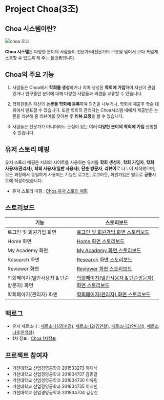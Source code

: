 Project Choa(3조)
====

Choa 시스템이란?
----
![choa 로고](https://user-images.githubusercontent.com/48387300/58226449-a41a5680-7d61-11e9-9df0-a98d1fab98cd.PNG)

**Choa 시스템**은 다양한 분야의 사람들이 전문가/비전문가의 구분을 넘어서 보다 폭넓게 소통할 수 있도록 해 주는 플랫폼입니다.

Choa의 주요 기능
----
1. 사람들은 Choa에서 **학회를 생성**하거나 이미 생성된 **학회에 가입**하여 자신이 관심있거나 연구중인 분야에 대해 다양한 사람들과 의견을 교류할 수 있습니다.

2. 학회원들은 자신의 **논문을 학회에 등록**하여 의견을 나누거나, 학회에 제출후 학술 대회에서 발표할 수 있습니다. 또한 학회의 관리자는 Choa시스템 내에서 제출받은 논문을 리뷰해 줄 리뷰어를 찾아본 후 **리뷰 요청**을 할 수 있습니다.

3. 사람들은 전문가가 아니더라도 관심이 있는 여러 **다양한 분야의 학회에 가입** 신청할 수 있습니다.

유저 스토리 매핑
----
유저 스토리 매핑은 저희의 사이트를 사용하는 유저를 **학회 생성자**, **학회 가입자**, **학회 사용자(관리자)**, **학회 사용자(일반 사용자)**, **단순 방문자**, **리뷰어**로 나누어 제작했으며, 모든 과정에서 동일하게 사용되는 기능인 로그인, 로그아웃, 회원가입은 별도로 **공통**시트에 작성하였습니다.

- 유저 스토리 매핑 : [Choa 유저 스토리 매핑](https://drive.google.com/open?id=1vsBmykq8OJmBA99Ze4wsQQaNa0iNY9yS)

스토리보드
----
기능|스토리보드
----|-----
로그인 및 회원가입 화면|[로그인 및 회원가입 화면 스토리보드](https://drive.google.com/open?id=1ZelRr6D2pA05eIvq_gCxf1Af6q0yG8jK)
Home 화면|[Home 화면 스토리보드](https://drive.google.com/open?id=1mrnbjv0GW-z9YdlJqAzAvLRQNbriPFdK)
My Academy 화면|[My Academy 화면 스토리보드](https://drive.google.com/open?id=1-uBCffwAhqOCMNvV4oYpQvGDXbtgjrlo)
Research 화면|[Research 화면 스토리보드](https://drive.google.com/open?id=1CPpT_hEeQ3g_7EAaTD_VulAe_B3gU6oN)
Reviewer 화면|[Reviewer 화면 스토리보드](https://drive.google.com/open?id=1k93_EyiuCkwI1gN6SBg_qZbC-xfockSZ)
학회페이지(일반사용자 & 단순방문자) 화면|[학회페이지(일반사용자 & 단순방문자) 화면 스토리보드](https://drive.google.com/open?id=1XBhi1RAqrzUcwM5mqHWMJWS0KsJkyLJI)
학회페이지(관리자) 화면|[학회페이지(관리자) 화면 스토리보드](https://drive.google.com/open?id=1ZuyXI_sJ9KfKO7QQJrzmquNn_4nxiRGR)


백로그
----
- 유저 페르소나 : [페르소나1(강수정)](https://drive.google.com/open?id=1a_viX7Uj2oKjO8_5LsJW8Qgl4vJ82t1Q), [페르소나2(김연철)](https://drive.google.com/open?id=1PLOcchEOCFQw_ICzHQ21bMta_yOg-zYR), [페르소나3(안다심)](https://drive.google.com/open?id=1Cd5Zyv1aDI5sWwwKkt28ojrdnS-9A7xP), [페르소나4(윤백상)](https://drive.google.com/open?id=1tnVFpGwb9QwpV7v5PNXWrDo6OFXu0FxD)
- 1차 장표 : [Choa 1차장표](https://drive.google.com/open?id=1axX3y5tt2ap-mG10hUwJ7xww7_CUSfqy)

프로젝트 참여자
----
- 가천대학교 산업경영공학과 201533273 허재석
- 가천대학교 산업경영공학과 201834707 김민걸
- 가천대학교 산업경영공학과 201834730 이유림
- 가천대학교 산업경영공학과 201834735 이지헌
- 가천대학교 산업경영공학과 201834704 김강산
